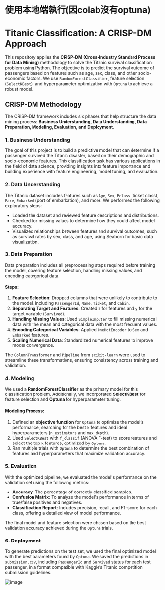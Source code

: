 # 使用本地端執行(因colab沒有optuna)

# Titanic Classification: A CRISP-DM Approach

This repository applies the **CRISP-DM (Cross-Industry Standard Process for Data Mining)** methodology to solve the Titanic survival classification problem using Python. The objective is to predict the survival outcome of passengers based on features such as age, sex, class, and other socio-economic factors. We use `RandomForestClassifier`, feature selection (`SelectKBest`), and hyperparameter optimization with `Optuna` to achieve a robust model.

## CRISP-DM Methodology

The CRISP-DM framework includes six phases that help structure the data mining process: **Business Understanding, Data Understanding, Data Preparation, Modeling, Evaluation, and Deployment**.

### 1. Business Understanding

The goal of this project is to build a predictive model that can determine if a passenger survived the Titanic disaster, based on their demographic and socio-economic features. This classification task has various applications in the field of data science, providing insights into feature importance and building experience with feature engineering, model tuning, and evaluation.

### 2. Data Understanding

The Titanic dataset includes features such as `Age`, `Sex`, `Pclass` (ticket class), `Fare`, `Embarked` (port of embarkation), and more. We performed the following exploratory steps:

- Loaded the dataset and reviewed feature descriptions and distributions.
- Checked for missing values to determine how they could affect model accuracy.
- Visualized relationships between features and survival outcomes, such as survival rates by sex, class, and age, using Seaborn for basic data visualization.

### 3. Data Preparation

Data preparation includes all preprocessing steps required before training the model, covering feature selection, handling missing values, and encoding categorical data. 

#### Steps:
1. **Feature Selection**: Dropped columns that were unlikely to contribute to the model, including `PassengerId`, `Name`, `Ticket`, and `Cabin`.
2. **Separating Target and Features**: Created `X` for features and `y` for the target variable (`Survived`).
3. **Handling Missing Values**: Used `SimpleImputer` to fill missing numerical data with the mean and categorical data with the most frequent values.
4. **Encoding Categorical Variables**: Applied `OneHotEncoder` to `Sex` and `Embarked` features.
5. **Scaling Numerical Data**: Standardized numerical features to improve model convergence.

The `ColumnTransformer` and `Pipeline` from `scikit-learn` were used to streamline these transformations, ensuring consistency across training and validation.

### 4. Modeling

We used a **RandomForestClassifier** as the primary model for this classification problem. Additionally, we incorporated **SelectKBest** for feature selection and **Optuna** for hyperparameter tuning.

#### Modeling Process:
1. Defined an **objective function** for `Optuna` to optimize the model’s performance, searching for the best `k` features and ideal hyperparameters (`n_estimators` and `max_depth`).
2. Used `SelectKBest` with `f_classif` (ANOVA F-test) to score features and select the top `k` features, optimized by `Optuna`.
3. Ran multiple trials with `Optuna` to determine the best combination of features and hyperparameters that maximize validation accuracy.

### 5. Evaluation

With the optimized pipeline, we evaluated the model's performance on the validation set using the following metrics:
- **Accuracy**: The percentage of correctly classified samples.
- **Confusion Matrix**: To analyze the model's performance in terms of true/false positives and negatives.
- **Classification Report**: Includes precision, recall, and F1-score for each class, offering a detailed view of model performance.

The final model and feature selection were chosen based on the best validation accuracy achieved during the `Optuna` trials.

### 6. Deployment

To generate predictions on the test set, we used the final optimized model with the best parameters found by `Optuna`. We saved the predictions in `submission.csv`, including `PassengerId` and `Survived` status for each test passenger, in a format compatible with Kaggle’s Titanic competition submission guidelines.


![image](https://github.com/user-attachments/assets/59b6d6e7-7fb5-4b99-aafb-4f8fc2a8ae67)
